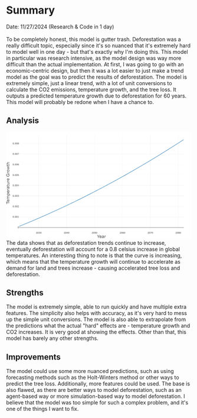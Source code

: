 # Summary
Date: 11/27/2024 (Research & Code in 1 day)
<br>
<br>
To be completely honest, this model is gutter trash. Deforestation was a really difficult topic, especially since it's so nuanced that it's extremely hard to model well in one day - but that's exactly why I'm doing this. This model in particular was research intensive, as the model design was way more difficult than the actual implementation. At first, I was going to go with an economic-centric design, but then it was a lot easier to just make a trend model as the goal was to predict the results of deforestation.
The model is extremely simple, just a linear trend, with a lot of unit conversions to calculate the CO2 emissions, temperature growth, and the tree loss. It outputs a predicted temperature growth due to deforestation for 60 years.
This model will probably be redone when I have a chance to.

## Analysis
![A graph showing an exponential increase of predicted temperature growth per year](image.png)
The data shows that as deforestation trends continue to increase, eventually deforestation will account for a 0.8 celsius increase in global temperatures. An interesting thing to note is that the curve is increasing, which means that the temperature growth will continue to accelerate as demand for land and trees increase - causing accelerated tree loss and deforestation.


## Strengths
The model is extremely simple, able to run quickly and have multiple extra features. The simplicity also helps with accuracy, as it's very hard to mess up the simple unit conversions. The model is also able to extrapolate from the predictions what the actual "hard" effects are - temperature growth and CO2 increases. It is very good at showing the effects.
Other than that, this model has barely any other strengths.

## Improvements
The model could use some more nuanced predictions, such as using forecasting methods such as the Holt-Winters method or other ways to predict the tree loss. Additionally, more features could be used. The base is also flawed, as there are better ways to model deforestation, such as an agent-based way or more simulation-based way to model deforestation. I believe that the model was too simple for such a complex problem, and it's one of the things I want to fix.



